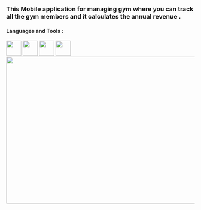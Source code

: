 
### This Mobile application for managing gym where you can track all the gym members and it calculates the annual revenue . 
#### Languages and Tools : 
<div> 
    <img src="https://upload.wikimedia.org/wikipedia/commons/7/7e/Dart-logo.png" width="40" height="40"/>
   <img src="https://raw.githubusercontent.com/hivedb/hive/master/.github/hive.svg?sanitize=true" width="40" height="40"/>
    <img src="https://storage.googleapis.com/cms-storage-bucket/4fd5520fe28ebf839174.svg" width="40" height="40"/>
      <img src="https://firebase.google.com/static/downloads/brand-guidelines/SVG/logo-logomark.svg" width="40" height="40"/>
  </div>
<img align="center" src="https://github.com/HamidiSidahmed/HamidiSidahmed/assets/126972150/b11dc2d1-20b6-49eb-bc6e-1e19f8891799" width="634" height="393"/>
